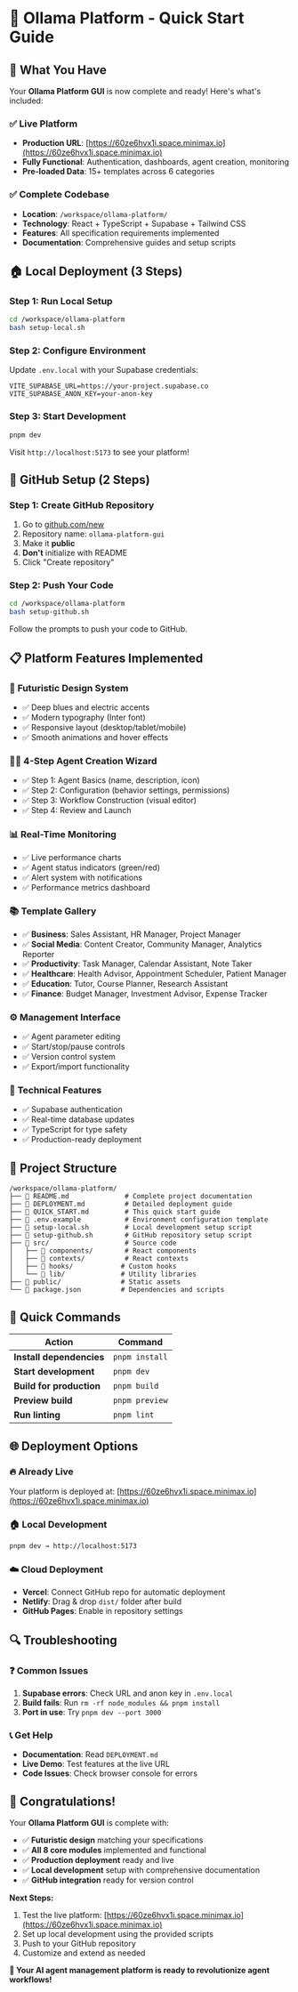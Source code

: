 # 🚀 Ollama Platform - Quick Start Guide

## 🎯 What You Have

Your **Ollama Platform GUI** is now complete and ready! Here's what's included:

### ✅ **Live Platform**
- **Production URL**: [https://60ze6hvx1i.space.minimax.io](https://60ze6hvx1i.space.minimax.io)
- **Fully Functional**: Authentication, dashboards, agent creation, monitoring
- **Pre-loaded Data**: 15+ templates across 6 categories

### ✅ **Complete Codebase**
- **Location**: `/workspace/ollama-platform/`
- **Technology**: React + TypeScript + Supabase + Tailwind CSS
- **Features**: All specification requirements implemented
- **Documentation**: Comprehensive guides and setup scripts

## 🏠 Local Deployment (3 Steps)

### Step 1: Run Local Setup
```bash
cd /workspace/ollama-platform
bash setup-local.sh
```

### Step 2: Configure Environment
Update `.env.local` with your Supabase credentials:
```env
VITE_SUPABASE_URL=https://your-project.supabase.co
VITE_SUPABASE_ANON_KEY=your-anon-key
```

### Step 3: Start Development
```bash
pnpm dev
```
Visit `http://localhost:5173` to see your platform!

## 📂 GitHub Setup (2 Steps)

### Step 1: Create GitHub Repository
1. Go to [github.com/new](https://github.com/new)
2. Repository name: `ollama-platform-gui`
3. Make it **public**
4. **Don't** initialize with README
5. Click "Create repository"

### Step 2: Push Your Code
```bash
cd /workspace/ollama-platform
bash setup-github.sh
```
Follow the prompts to push your code to GitHub.

## 📋 Platform Features Implemented

### 🎨 **Futuristic Design System**
- ✅ Deep blues and electric accents
- ✅ Modern typography (Inter font)
- ✅ Responsive layout (desktop/tablet/mobile)
- ✅ Smooth animations and hover effects

### 🧙‍♂️ **4-Step Agent Creation Wizard**
- ✅ Step 1: Agent Basics (name, description, icon)
- ✅ Step 2: Configuration (behavior settings, permissions)
- ✅ Step 3: Workflow Construction (visual editor)
- ✅ Step 4: Review and Launch

### 📊 **Real-Time Monitoring**
- ✅ Live performance charts
- ✅ Agent status indicators (green/red)
- ✅ Alert system with notifications
- ✅ Performance metrics dashboard

### 📚 **Template Gallery**
- ✅ **Business**: Sales Assistant, HR Manager, Project Manager
- ✅ **Social Media**: Content Creator, Community Manager, Analytics Reporter
- ✅ **Productivity**: Task Manager, Calendar Assistant, Note Taker
- ✅ **Healthcare**: Health Advisor, Appointment Scheduler, Patient Manager
- ✅ **Education**: Tutor, Course Planner, Research Assistant
- ✅ **Finance**: Budget Manager, Investment Advisor, Expense Tracker

### ⚙️ **Management Interface**
- ✅ Agent parameter editing
- ✅ Start/stop/pause controls
- ✅ Version control system
- ✅ Export/import functionality

### 🔐 **Technical Features**
- ✅ Supabase authentication
- ✅ Real-time database updates
- ✅ TypeScript for type safety
- ✅ Production-ready deployment

## 📁 Project Structure

```
/workspace/ollama-platform/
├── 📄 README.md              # Complete project documentation
├── 📄 DEPLOYMENT.md          # Detailed deployment guide
├── 📄 QUICK_START.md         # This quick start guide
├── 📄 .env.example           # Environment configuration template
├── 🔧 setup-local.sh         # Local development setup script
├── 🔧 setup-github.sh        # GitHub repository setup script
├── 📁 src/                   # Source code
│   ├── 📁 components/        # React components
│   ├── 📁 contexts/          # React contexts
│   ├── 📁 hooks/            # Custom hooks
│   └── 📁 lib/              # Utility libraries
├── 📁 public/               # Static assets
└── 📄 package.json          # Dependencies and scripts
```

## 🎯 Quick Commands

| Action | Command |
|--------|---------|
| **Install dependencies** | `pnpm install` |
| **Start development** | `pnpm dev` |
| **Build for production** | `pnpm build` |
| **Preview build** | `pnpm preview` |
| **Run linting** | `pnpm lint` |

## 🌐 Deployment Options

### 🔥 **Already Live**
Your platform is deployed at: [https://60ze6hvx1i.space.minimax.io](https://60ze6hvx1i.space.minimax.io)

### 🏠 **Local Development**
```bash
pnpm dev → http://localhost:5173
```

### ☁️ **Cloud Deployment**
- **Vercel**: Connect GitHub repo for automatic deployment
- **Netlify**: Drag & drop `dist/` folder after build
- **GitHub Pages**: Enable in repository settings

## 🔍 Troubleshooting

### ❓ **Common Issues**
1. **Supabase errors**: Check URL and anon key in `.env.local`
2. **Build fails**: Run `rm -rf node_modules && pnpm install`
3. **Port in use**: Try `pnpm dev --port 3000`

### 📞 **Get Help**
- **Documentation**: Read `DEPLOYMENT.md`
- **Live Demo**: Test features at the live URL
- **Code Issues**: Check browser console for errors

## 🎉 Congratulations!

Your **Ollama Platform GUI** is complete with:
- ✅ **Futuristic design** matching your specifications
- ✅ **All 8 core modules** implemented and functional
- ✅ **Production deployment** ready and live
- ✅ **Local development** setup with comprehensive documentation
- ✅ **GitHub integration** ready for version control

**Next Steps:**
1. Test the live platform: [https://60ze6hvx1i.space.minimax.io](https://60ze6hvx1i.space.minimax.io)
2. Set up local development using the provided scripts
3. Push to your GitHub repository
4. Customize and extend as needed

**🚀 Your AI agent management platform is ready to revolutionize agent workflows!**
